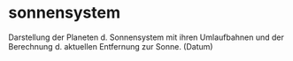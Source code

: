 # sonnensystem
Darstellung der Planeten d. Sonnensystem mit ihren Umlaufbahnen und der Berechnung d. aktuellen Entfernung zur Sonne. (Datum)
